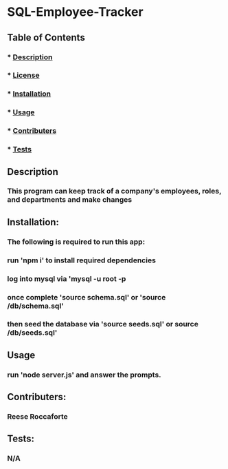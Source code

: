 # SQL-Employee-Tracker

  ##  
  ### 

  ## Table of Contents
  ### * [Description](#description)
  ### * [License](#license)
  ### * [Installation](#installation)
  ### * [Usage](#usage)
  ### * [Contributers](#contributers)
  ### * [Tests](#tests)

  ## Description
  ### This program can keep track of a company's employees, roles, and departments and make changes

  ## Installation:
  ### The following is required to run this app:
  ### run 'npm i' to install required dependencies
  ### log into mysql via 'mysql -u root -p 
  ### once complete 'source schema.sql' or 'source /db/schema.sql'
  ### then seed the database via 'source seeds.sql' or source /db/seeds.sql'

  ## Usage
  ### run 'node server.js' and answer the prompts. 

  ## Contributers:
  ### Reese Roccaforte

  ## Tests: 
  ### N/A